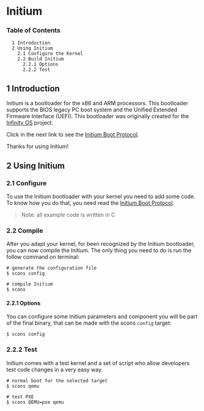 # Initium

### Table of Contents

```text
  1 Introduction
  2 Using Initium
    2.1 Configure the Kernel
    2.2 Build Initium
      2.2.1 Options
      2.2.2 Test
```

## 1 Introduction

Initium is a bootloader for the x86 and ARM processors. This bootloader supports the BIOS legacy PC boot system and the Unified Extended Firmware Interface (UEFI). This bootloader was originally created for the [Infinity OS](https://github.com/gil0mendes/Infinity-OS) project.

Click in the next link to see the [Initium Boot Protocol](https://github.com/gil0mendes/Initium/blob/master/documentation/initium-protocol.md).

Thanks for using Initium!

## 2 Using Initium

### 2.1 Configure

To use the Initium bootloader with your kernel you need to add some code. To know how you do that, you need read the [Initium Boot Protocol](https://github.com/gil0mendes/Initium/blob/master/documentation/initium-protocol.md).

> Note: all example code is written in C

### 2.2 Compile

After you adapt your kernel, for been recognized by the Initium bootloader, you can now compile the Initium. The only thing you need to do is run the follow command on terminal:

```shell
# generate the configuration file
$ scons config

# compile Initium
$ scons
```

#### 2.2.1 Options

You can configure some Initium parameters and component you will be part of the final binary, that can be made with the scons `config` target:

```shell
$ scons config
```

### 2.2.2 Test

Initium comes with a test kernel and a set of script who allow developers test code changes in a very easy way.

```shell
# normal boot for the selected target
$ scons qemu

# test PXE
$ scons QEMU=pxe qemu
```
